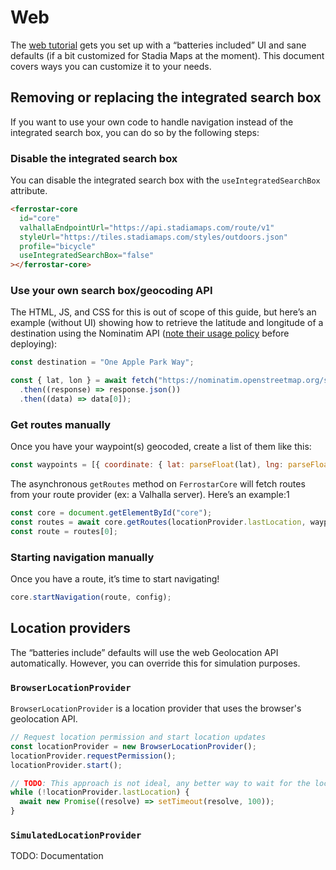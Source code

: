 # Web

The [web tutorial](./web-getting-started.md) gets you set up with a “batteries included” UI
and sane defaults (if a bit customized for Stadia Maps at the moment).
This document covers ways you can customize it to your needs.

## Removing or replacing the integrated search box

If you want to use your own code to handle navigation instead of the integrated search box, you can do so by the following steps:

### Disable the integrated search box

You can disable the integrated search box with the `useIntegratedSearchBox` attribute.

```html
<ferrostar-core
  id="core"
  valhallaEndpointUrl="https://api.stadiamaps.com/route/v1"
  styleUrl="https://tiles.stadiamaps.com/styles/outdoors.json"
  profile="bicycle"
  useIntegratedSearchBox="false"
></ferrostar-core>
```

### Use your own search box/geocoding API

The HTML, JS, and CSS for this is out of scope of this guide,
but here’s an example (without UI)
showing how to retrieve the latitude and longitude of a destination
using the Nominatim API ([note their usage policy](https://operations.osmfoundation.org/policies/nominatim/) before deploying):

```javascript
const destination = "One Apple Park Way";

const { lat, lon } = await fetch("https://nominatim.openstreetmap.org/search?q=" + destination + "&format=json")
  .then((response) => response.json())
  .then((data) => data[0]);
```

### Get routes manually

Once you have your waypoint(s) geocoded,
create a list of them like this:

```javascript
const waypoints = [{ coordinate: { lat: parseFloat(lat), lng: parseFloat(lon) }, kind: "Break" }];
```

The asynchronous `getRoutes` method on `FerrostarCore`
will fetch routes from your route provider (ex: a Valhalla server).
Here’s an example:1

```javascript
const core = document.getElementById("core");
const routes = await core.getRoutes(locationProvider.lastLocation, waypoints);
const route = routes[0];
```

### Starting navigation manually

Once you have a route,
it’s time to start navigating!

```javascript
core.startNavigation(route, config);
```

## Location providers

The “batteries include” defaults will use the web Geolocation API automatically.
However, you can override this for simulation purposes.

### `BrowserLocationProvider`

`BrowserLocationProvider` is a location provider that uses the browser's geolocation API.

```javascript
// Request location permission and start location updates
const locationProvider = new BrowserLocationProvider();
locationProvider.requestPermission();
locationProvider.start();

// TODO: This approach is not ideal, any better way to wait for the locationProvider to acquire the first location?
while (!locationProvider.lastLocation) {
  await new Promise((resolve) => setTimeout(resolve, 100));
}
```

### `SimulatedLocationProvider`

TODO: Documentation